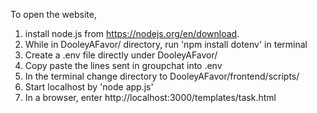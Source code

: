 To open the website, 
1. install node.js from https://nodejs.org/en/download.
2. While in DooleyAFavor/ directory, run 'npm install dotenv' in terminal
3. Create a .env file directly under DooleyAFavor/
4. Copy paste the lines sent in groupchat into .env
5. In the terminal change directory to DooleyAFavor/frontend/scripts/
6. Start localhost by 'node app.js'
7. In a browser, enter http://localhost:3000/templates/task.html




